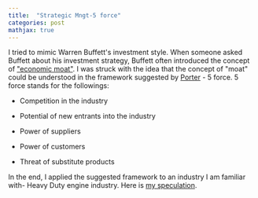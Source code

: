 ```yaml
---
title:  "Strategic Mngt-5 force"
categories: post
mathjax: true
---
```


I tried to mimic Warren Buffett's investment style. When someone asked Buffett about his investment strategy, Buffett often introduced the concept of ["economic moat"](https://www.investopedia.com/ask/answers/05/economicmoat.asp). I was struck with the idea that the concept of "moat" could be understood in the framework suggested by [Porter](https://www.investopedia.com/terms/p/porter.asp) - 5 force. 
5 force stands for the followings:

- Competition in the industry

- Potential of new entrants into the industry

- Power of suppliers

- Power of customers

- Threat of substitute products

In the end, I applied the suggested framework to an industry I am familiar with- Heavy Duty engine industry. 
Here is [my speculation](https://docs.google.com/document/d/1BD391G2G1-APvGuatAIfOk_hczL-wCmKsHDytlCK63Y/edit). 
